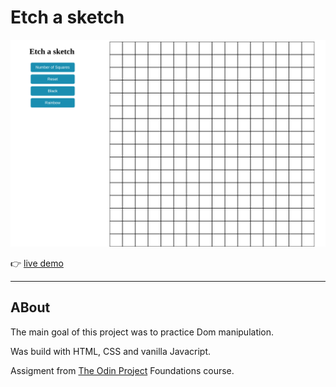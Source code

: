 # Etch a sketch

![](etch-a-sketch-screenshot.png "")

:point_right: [live demo](https://cmfernandes.github.io/etch-a-sketch/) 

---

## ABout

The main goal of this project was to practice Dom manipulation.

Was build with HTML, CSS and vanilla Javacript.

Assigment from [The Odin Project](https://www.theodinproject.com/lessons/foundations-etch-a-sketch#project-solution) Foundations course. 
